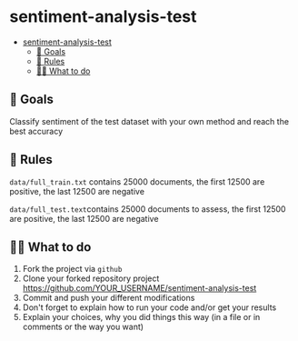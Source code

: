 # sentiment-analysis-test

- [sentiment-analysis-test](#sentiment-analysis-test)
  - [🎯 Goals](##-goals)
  - [📖 Rules](##-rules)
  - [👩‍💻 What to do](##-what-to-do)

## 🎯 Goals

Classify sentiment of the test dataset with your own method and reach the best accuracy

## 📖 Rules

`data/full_train.txt` contains 25000 documents, the first 12500 are positive, the last 12500 are negative

`data/full_test.text`contains 25000 documents to assess, the first 12500 are positive, the last 12500 are negative

## 👩‍💻 What to do

1. Fork the project via `github`
2. Clone your forked repository project https://github.com/YOUR_USERNAME/sentiment-analysis-test
3. Commit and push your different modifications
4. Don't forget to explain how to run your code and/or get your results
5. Explain your choices, why you did things this way (in a file or in comments or the way you want)